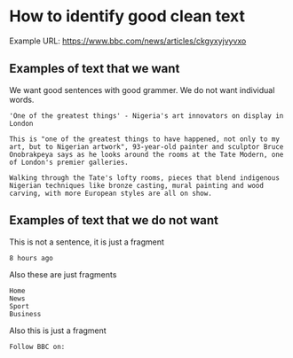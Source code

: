 # How to identify good clean text

Example URL: https://www.bbc.com/news/articles/ckgyxyjvyvxo

## Examples of text that we want

We want good sentences with good grammer. We do not want individual words.

```
'One of the greatest things' - Nigeria's art innovators on display in London
```

```
This is "one of the greatest things to have happened, not only to my art, but to Nigerian artwork", 93-year-old painter and sculptor Bruce Onobrakpeya says as he looks around the rooms at the Tate Modern, one of London's premier galleries.
```

```
Walking through the Tate's lofty rooms, pieces that blend indigenous Nigerian techniques like bronze casting, mural painting and wood carving, with more European styles are all on show.
```

## Examples of text that we do not want

This is not a sentence, it is just a fragment
```
8 hours ago
```

Also these are just fragments

```
Home
News
Sport
Business
```

Also this is just a fragment

```
Follow BBC on:
```